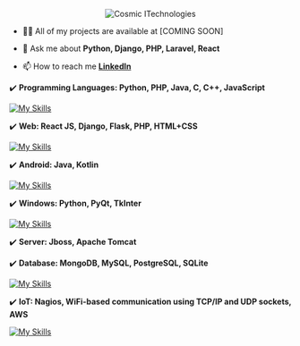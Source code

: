 <p align="center">
  <img align="center" src="https://i.ibb.co/7pr9Pzb/cosmic-full-black.png" alt="Cosmic ITechnologies" />
</p>

- 👨‍💻 All of my projects are available at [COMING SOON]

- 💬 Ask me about **Python, Django, PHP, Laravel, React**

- 📫 How to reach me **[LinkedIn](https://www.linkedin.com/in/diego-parra-838739212/)**

✔️ **Programming Languages: Python, PHP, Java, C, C++, JavaScript**

[![My Skills](https://skillicons.dev/icons?i=py,java,php,kotlin,c,cpp,js)](https://skillicons.dev)

✔️ **Web: React JS, Django, Flask, PHP, HTML+CSS**

[![My Skills](https://skillicons.dev/icons?i=react,django,flask,php,html,css,js)](https://skillicons.dev)

✔️ **Android: Java, Kotlin**

[![My Skills](https://skillicons.dev/icons?i=java,kotlin)](https://skillicons.dev)

✔️ **Windows: Python, PyQt, TkInter**

[![My Skills](https://skillicons.dev/icons?i=py,qt,gtk)](https://skillicons.dev)

✔️ **Server: Jboss, Apache Tomcat**

✔️ **Database: MongoDB, MySQL,  PostgreSQL, SQLite**

[![My Skills](https://skillicons.dev/icons?i=mongodb,mysql,postgres,sqlite)](https://skillicons.dev)

✔️ **IoT: Nagios, WiFi-based communication using TCP/IP and UDP sockets, AWS**

[![My Skills](https://skillicons.dev/icons?i=linux,aws)](https://skillicons.dev)
